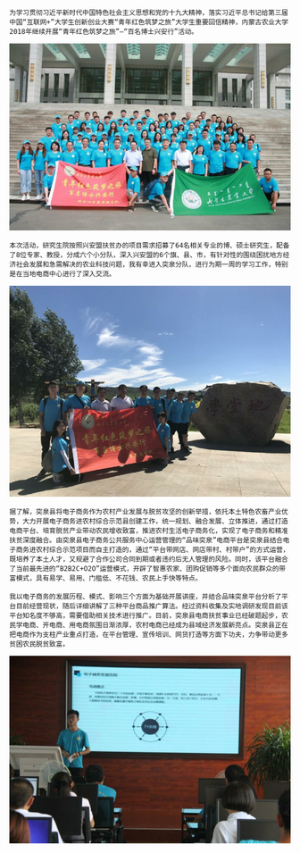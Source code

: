    为学习贯彻习近平新时代中国特色社会主义思想和党的十九大精神，落实习近平总书记给第三届中国“互联网+”大学生创新创业大赛“青年红色筑梦之旅”大学生重要回信精神，内蒙古农业大学2018年继续开展“青年红色筑梦之旅”—“百名博士兴安行”活动。	

![IMG202002231](/images/出征.jpg) 	
	
    本次活动，研究生院按照兴安盟扶贫办的项目需求招募了64名相关专业的博、硕士研究生，配备了8位专家、教授，分成六个小分队，深入兴安盟的6个旗、县、市，有针对性的围绕困扰地方经济社会发展和急需解决的农业科技问题，我有幸进入突泉分队，进行为期一周的学习工作，特别是在当地电商中心进行了深入交流。

![IMG202002231](/images/学堂地.jpg) 

    据了解，突泉县将电子商务作为农村产业发展与脱贫攻坚的创新举措，依托本土特色农畜产业优势，大力开展电子商务进农村综合示范县创建工作，统一规划、融合发展、立体推进，通过打造电商平台、培育脱贫产业带动农民增收致富，推进农村生活电子商务化，实现了电子商务和精准扶贫深度融合。由突泉县电子商务公共服务中心运营管理的“品味突泉”电商平台是突泉县结合电子商务进农村综合示范项目而自主打造的，通过“平台带网店、网店带村、村带户”的方式运营，既培养了本土人才，又规避了合作公司合同到期或者违约后无人管理的风险。同时，该平台融合了当前最先进的“B2B2C+O2O”运营模式，开辟了智惠农家、团购促销等多个面向农民群众的带富模式，具有易学、易用、门槛低、不花钱、农民上手快等特点。	

    我以电子商务的发展历程、模式、影响三个方面为基础开展讲座，并结合品味突泉平台分析了平台目前经营现状，随后详细讲解了三种平台商品推广算法。经过资料收集及实地调研发现目前该平台知名度不够高，需要借助相关技术进行推广。目前，突泉县电商扶贫事业已经破题起步，农民学电商、开电商、用电商氛围日渐浓厚，农村电商已经成为县域经济发展新亮点。突泉县正在把电商作为支柱产业重点打造，在平台管理、宣传培训、网货打造等方面下功夫，力争带动更多贫困农民脱贫致富。

![IMG202002231](/images/品味突泉.jpg) 